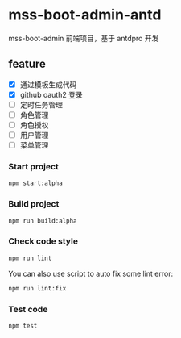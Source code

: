 # mss-boot-admin-antd

mss-boot-admin 前端项目，基于 antdpro 开发

## feature

- [x] 通过模板生成代码
- [x] github oauth2 登录
- [ ] 定时任务管理
- [ ] 角色管理
- [ ] 角色授权
- [ ] 用户管理
- [ ] 菜单管理

### Start project

```bash
npm start:alpha
```

### Build project

```bash
npm run build:alpha
```

### Check code style

```bash
npm run lint
```

You can also use script to auto fix some lint error:

```bash
npm run lint:fix
```

### Test code

```bash
npm test
```
